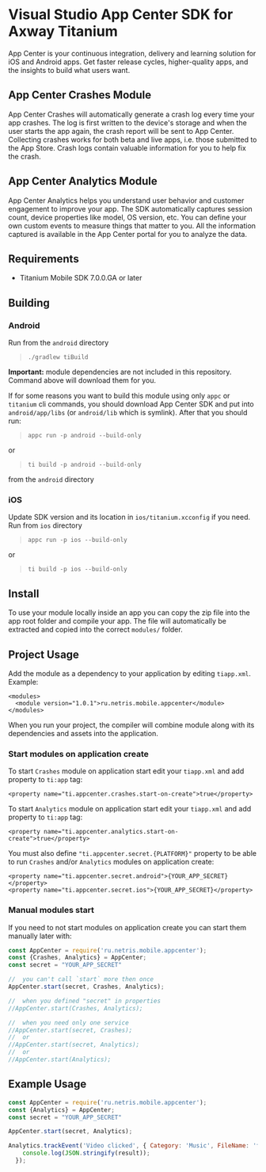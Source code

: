 # Visual Studio App Center SDK for Axway Titanium
App Center is your continuous integration, delivery and learning solution for iOS and Android apps. Get faster release cycles, higher-quality apps, and the insights to build what users want.

## App Center Crashes Module
App Center Crashes will automatically generate a crash log every time your app crashes. The log is first written to the device's storage and when the user starts the app again, the crash report will be sent to App Center. Collecting crashes works for both beta and live apps, i.e. those submitted to the App Store. Crash logs contain valuable information for you to help fix the crash.

## App Center Analytics Module
App Center Analytics helps you understand user behavior and customer engagement to improve your app. The SDK automatically captures session count, device properties like model, OS version, etc. You can define your own custom events to measure things that matter to you. All the information captured is available in the App Center portal for you to analyze the data.

## Requirements
- Titanium Mobile SDK 7.0.0.GA or later

## Building

### Android

Run from the `android` directory
>`./gradlew tiBuild`

**Important:** module dependencies are not included in this repository. Command above will download them for you.

If for some reasons you want to build this module using only `appc` or `titanium` cli commands, you should download App Center SDK and put into `android/app/libs` (or `android/lib` which is symlink). After that you should run:

>`appc run -p android --build-only`

or

>`ti build -p android --build-only`

from the `android` directory

### iOS

Update SDK version and its location in `ios/titanium.xcconfig` if you need.
Run from `ios` directory
>`appc run -p ios --build-only`

or

>`ti build -p ios --build-only`

## Install

To use your module locally inside an app you can copy the zip file into the app root folder and compile your app.
The file will automatically be extracted and copied into the correct `modules/` folder.

## Project Usage

Add the module as a dependency to your application by editing `tiapp.xml`.
Example:

    <modules>
      <module version="1.0.1">ru.netris.mobile.appcenter</module>
    </modules>

When you run your project, the compiler will combine module along with its dependencies
and assets into the application.

### Start modules on application create

To start `Crashes` module on application start edit your `tiapp.xml` and add property to `ti:app` tag:

    <property name="ti.appcenter.crashes.start-on-create">true</property>

To start `Analytics` module on application start edit your `tiapp.xml` and add property to `ti:app` tag:

    <property name="ti.appcenter.analytics.start-on-create">true</property>

You must also define `"ti.appcenter.secret.{PLATFORM}"` property to be able to run `Crashes` and/or `Analytics` modules on application create:

    <property name="ti.appcenter.secret.android">{YOUR_APP_SECRET}</property>
    <property name="ti.appcenter.secret.ios">{YOUR_APP_SECRET}</property>

### Manual modules start

If you need to not start modules on application create you can start them manually later with:
```js
const AppCenter = require('ru.netris.mobile.appcenter');
const {Crashes, Analytics} = AppCenter;
const secret = "YOUR_APP_SECRET"

//  you can't call `start` more then once
AppCenter.start(secret, Crashes, Analytics);

//  when you defined "secret" in properties
//AppCenter.start(Crashes, Analytics);

//  when you need only one service
//AppCenter.start(secret, Crashes);
//  or
//AppCenter.start(secret, Analytics);
//  or
//AppCenter.start(Analytics);

```

## Example Usage

```js
const AppCenter = require('ru.netris.mobile.appcenter');
const {Analytics} = AppCenter;
const secret = "YOUR_APP_SECRET"

AppCenter.start(secret, Analytics);

Analytics.trackEvent('Video clicked', { Category: 'Music', FileName: 'favorite.avi' }, function(result) {
    console.log(JSON.stringify(result));
  });
```
